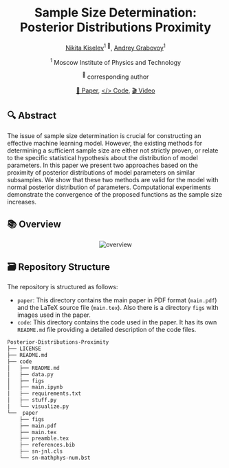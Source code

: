 <div align="center">
<h1>Sample Size Determination: Posterior Distributions Proximity </h1>

[Nikita Kiselev](https://github.com/kisnikser)<sup>1 :email:</sup>, [Andrey Grabovoy](https://github.com/andriygav)<sup>1</sup>

<sup>1</sup> Moscow Institute of Physics and Technology

<sup>:email:</sup> corresponding author

[📝 Paper](https://github.com/kisnikser/Posterior-Distributions-Proximity/blob/main/paper/main.pdf), [</> Code](https://github.com/kisnikser/Posterior-Distributions-Proximity/tree/main/code), [🎬 Video](https://www.youtube.com/watch?v=WnIRaRl730A&t=1728s)

</div>

## 🔍 Abstract
The issue of sample size determination is crucial for constructing an effective machine learning model. 
However, the existing methods for determining a sufficient sample size are either not strictly proven, or relate to the specific statistical hypothesis about the distribution of model parameters. 
In this paper we present two approaches based on the proximity of posterior distributions of model parameters on similar subsamples. 
We show that these two methods are valid for the model with normal posterior distribution of parameters. 
Computational experiments demonstrate the convergence of the proposed functions as the sample size increases.

## 📚 Overview
<div align="center">
  <img alt="overview" src="https://github.com/kisnikser/Posterior-Distributions-Proximity/assets/70231416/1765dacb-a3f0-4be2-84c6-c997a0a22884">
</div>


## 🗃️ Repository Structure
The repository is structured as follows:
- `paper`: This directory contains the main paper in PDF format (`main.pdf`) and the LaTeX source file (`main.tex`). Also there is a directory `figs` with images used in the paper.
- `code`: This directory contains the code used in the paper. It has its own `README.md` file providing a detailed description of the code files.
```bash
Posterior-Distributions-Proximity
├── LICENSE
├── README.md
├── code
│   ├── README.md
│   ├── data.py
│   ├── figs
│   ├── main.ipynb
│   ├── requirements.txt
│   ├── stuff.py
│   └── visualize.py
└──  paper
    ├── figs
    ├── main.pdf
    ├── main.tex
    ├── preamble.tex
    ├── references.bib
    ├── sn-jnl.cls
    └── sn-mathphys-num.bst
```
